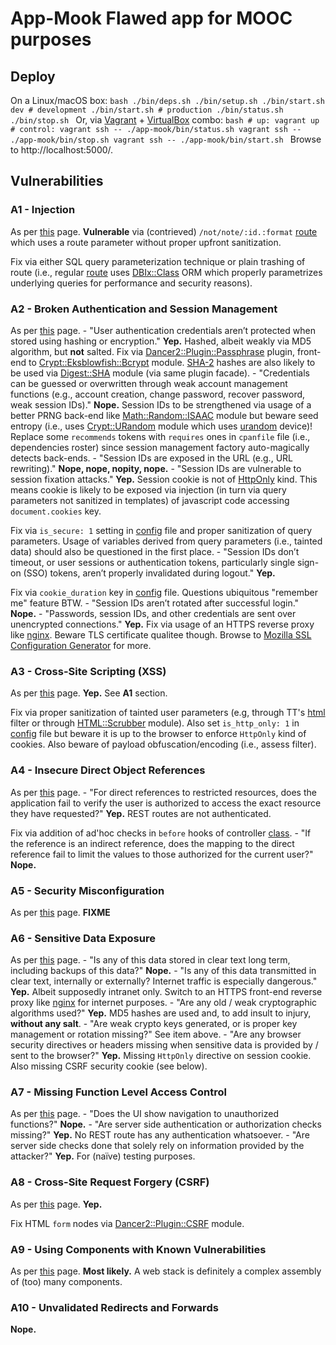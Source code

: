 # App-Mook **Flawed** app for MOOC purposes 
## Deploy 
On a Linux/macOS box: ```bash ./bin/deps.sh ./bin/setup.sh ./bin/start.sh dev # development ./bin/start.sh # production ./bin/status.sh ./bin/stop.sh ``` Or, via [Vagrant](https://www.vagrantup.com/) + [VirtualBox](https://www.virtualbox.org/) combo: ```bash # up: vagrant up # control: vagrant ssh -- ./app-mook/bin/status.sh vagrant ssh -- ./app-mook/bin/stop.sh vagrant ssh -- ./app-mook/bin/start.sh ``` Browse to http://localhost:5000/. 

## Vulnerabilities 

### A1 - Injection 
As per [this](https://www.owasp.org/index.php/Top_10_2013-A1-Injection) page. **Vulnerable** via (contrieved) `/not/note/:id.:format` [route](lib/App/Mook/NOT/Note.pm) which uses a route parameter without proper upfront sanitization. 

Fix via either SQL query parameterization technique or plain trashing of route (i.e., regular [route](lib/App/Mook/API/Note.pm) uses [DBIx::Class](https://metacpan.org/pod/DBIx::Class) ORM which properly parametrizes underlying queries for performance and security reasons). 

### A2 - Broken Authentication and Session Management
As per [this](https://www.owasp.org/index.php/Top_10_2013-A2-Broken_Authentication_and_Session_Management) page. - "User authentication credentials aren’t protected when stored using hashing or encryption." **Yep.** Hashed, albeit weakly via MD5 algorithm, but **not** salted. Fix via [Dancer2::Plugin::Passphrase](https://metacpan.org/pod/Dancer2::Plugin::Passphrase) plugin, front-end to [Crypt::Eksblowfish::Bcrypt](https://metacpan.org/pod/Crypt::Eksblowfish::Bcrypt) module. [SHA-2](https://en.wikipedia.org/wiki/Sha-2) hashes are also likely to be used via [Digest::SHA](https://metacpan.org/pod/Digest::SHA) module (via same plugin facade). - "Credentials can be guessed or overwritten through weak account management functions (e.g., account creation, change password, recover password, weak session IDs)." **Nope.** Session IDs to be strengthened via usage of a better PRNG back-end like [Math::Random::ISAAC](https://metacpan.org/pod/Math::Random::ISAAC) module but beware seed entropy (i.e., uses [Crypt::URandom](https://metacpan.org/pod/Crypt::URandom) module which uses [urandom](https://linux.die.net/man/4/urandom) device)! Replace some `recommends` tokens with `requires` ones in `cpanfile` file (i.e., dependencies roster) since session management factory auto-magically detects back-ends. - "Session IDs are exposed in the URL (e.g., URL rewriting)." **Nope, nope, nopity, nope.** - "Session IDs are vulnerable to session fixation attacks." **Yep.** Session cookie is not of [HttpOnly](https://www.owasp.org/index.php/HttpOnly) kind. This means cookie is likely to be exposed via injection (in turn via query parameters not sanitized in templates) of javascript code accessing `document.cookies` key. 

Fix via `is_secure: 1` setting in [config](config.yml) file and proper sanitization of query parameters. Usage of variables derived from query parameters (i.e., tainted data) should also be questioned in the first place. - "Session IDs don’t timeout, or user sessions or authentication tokens, particularly single sign-on (SSO) tokens, aren’t properly invalidated during logout." **Yep.** 

Fix via `cookie_duration` key in [config](config.yml) file. Questions ubiquitous "remember me" feature BTW. - "Session IDs aren’t rotated after successful login." **Nope.** - "Passwords, session IDs, and other credentials are sent over unencrypted connections." **Yep.** Fix via usage of an HTTPS reverse proxy like [nginx](http://nginx.org/). Beware TLS certificate qualitee though. Browse to [Mozilla SSL Configuration Generator](https://mozilla.github.io/server-side-tls/ssl-config-generator/) for more. 

### A3 - Cross-Site Scripting (XSS)
As per [this](https://www.owasp.org/index.php/Top_10_2013-A3-Cross-Site_Scripting_(XSS)) page. **Yep.** See **A1** section. 

Fix via proper sanitization of tainted user parameters (e.g, through TT's [html](http://template-toolkit.org/docs/manual/Filters.html#section_html) filter or through [HTML::Scrubber](https://metacpan.org/pod/HTML::Scrubber) module). Also set `is_http_only: 1` in [config](config.yml) file but beware it is up to the browser to enforce `HttpOnly` kind of cookies. Also beware of payload obfuscation/encoding (i.e., assess filter). 

### A4 - Insecure Direct Object References
As per [this](https://www.owasp.org/index.php/Top_10_2013-A4-Insecure_Direct_Object_References) page. - "For direct references to restricted resources, does the application fail to verify the user is authorized to access the exact resource they have requested?" **Yep.** REST routes are not authenticated. 

Fix via addition of ad'hoc checks in `before` hooks of controller [class](lib/App/Sec/API/Note.pm). - "If the reference is an indirect reference, does the mapping to the direct reference fail to limit the values to those authorized for the current user?" **Nope.** 

### A5 - Security Misconfiguration
As per [this](https://www.owasp.org/index.php/Top_10_2013-A5-Security_Misconfiguration) page. **FIXME** 

### A6 - Sensitive Data Exposure
As per [this](https://www.owasp.org/index.php/Top_10_2013-A6-Sensitive_Data_Exposure) page. - "Is any of this data stored in clear text long term, including backups of this data?" **Nope.** - "Is any of this data transmitted in clear text, internally or externally? Internet traffic is especially dangerous." **Yep.** Albeit supposedly intranet only. Switch to an HTTPS front-end reverse proxy like [nginx](http://nginx.org/) for internet purposes. - "Are any old / weak cryptographic algorithms used?" **Yep.** MD5 hashes are used and, to add insult to injury, **without any salt**. - "Are weak crypto keys generated, or is proper key management or rotation missing?" See item above. - "Are any browser security directives or headers missing when sensitive data is provided by / sent to the browser?" **Yep.** Missing `HttpOnly` directive on session cookie. Also missing CSRF security cookie (see below). 

### A7 - Missing Function Level Access Control
As per [this](https://www.owasp.org/index.php/Top_10_2013-A7-Missing_Function_Level_Access_Control) page. - "Does the UI show navigation to unauthorized functions?" **Nope.** - "Are server side authentication or authorization checks missing?" **Yep.** No REST route has any authentication whatsoever. - "Are server side checks done that solely rely on information provided by the attacker?" **Yep.** For (naïve) testing purposes. 

### A8 - Cross-Site Request Forgery (CSRF) 
As per [this](https://www.owasp.org/index.php/Top_10_2013-A8-Cross-Site_Request_Forgery_(CSRF)) page. **Yep.** 

Fix HTML `form` nodes via [Dancer2::Plugin::CSRF](https://metacpan.org/pod/Dancer2::Plugin::CSRF) module. 

### A9 - Using Components with Known Vulnerabilities
As per [this](https://www.owasp.org/index.php/Top_10_2013-A9-Using_Components_with_Known_Vulnerabilities) page. **Most likely.** A web stack is definitely a complex assembly of (too) many components. 

### A10 - Unvalidated Redirects and Forwards 
**Nope.**
